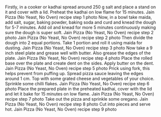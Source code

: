 Firstly, in a cooker or kadhai spread around 250 g salt and place a stand on it and cover with a lid. Preheat the kadhai on low flame for 15 minutes.
Jain Pizza (No Yeast, No Oven) recipe step 1 photo
Now, in a bowl take maida, add salt, sugar, baking powder, baking soda and curd and knead the dough for 5-7 minutes. Add oil and knead for more 5 minutes continuously making sure the dough is super soft.
Jain Pizza (No Yeast, No Oven) recipe step 2 photo
Jain Pizza (No Yeast, No Oven) recipe step 2 photo
Then divide the dough into 2 equal portions. Take 1 portion and roll it using maida for dusting.
Jain Pizza (No Yeast, No Oven) recipe step 3 photo
Now take a 9 inch steel plate and grease well with butter. Also grease the edges of the plate.
Jain Pizza (No Yeast, No Oven) recipe step 4 photo
Place the rolled base over the plate and create dent on the sides. Apply butter on the dent.
Jain Pizza (No Yeast, No Oven) recipe step 5 photo
Prick using fork, this helps prevent from puffing up. Spread pizza sauce leaving the edges around 1 cm. Top with some grated cheese and vegetables of your choice. Sprinkle some chilli flakes.
Jain Pizza (No Yeast, No Oven) recipe step 6 photo
Place the prepared plate in the preheated kadhai, cover with the lid and let it bake for 15 minutes on low flame.
Jain Pizza (No Yeast, No Oven) recipe step 7 photo
Take out the pizza and sprinkle some oregano.
Jain Pizza (No Yeast, No Oven) recipe step 8 photo
Cut into pieces and serve hot.
Jain Pizza (No Yeast, No Oven) recipe step 9 photo